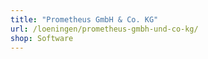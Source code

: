 ```yaml
---
title: "Prometheus GmbH & Co. KG"
url: /loeningen/prometheus-gmbh-und-co-kg/
shop: Software
---
```

